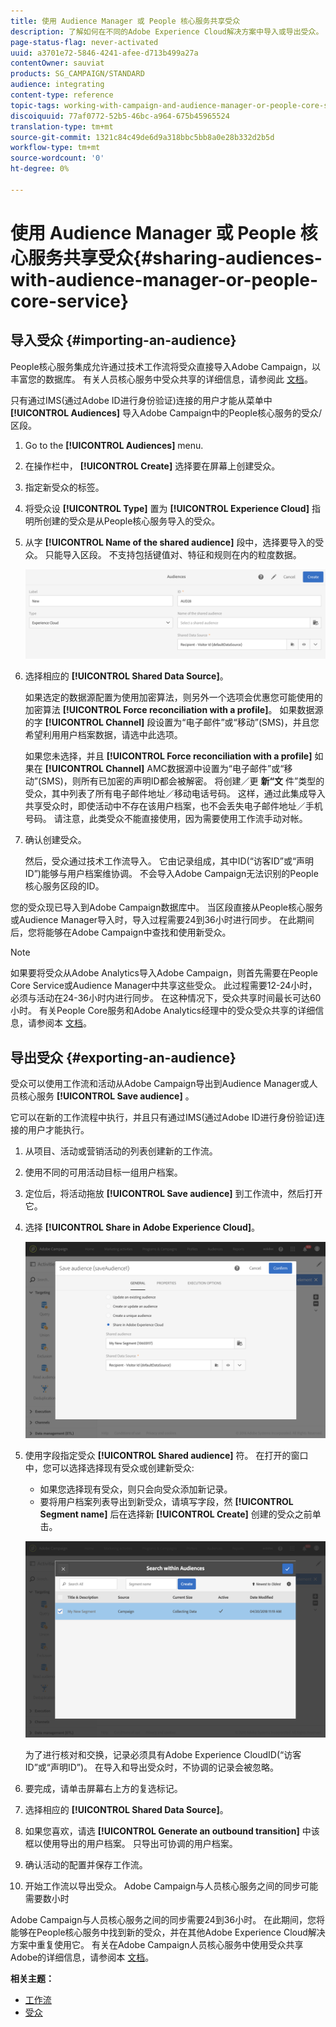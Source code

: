 ```yaml
---
title: 使用 Audience Manager 或 People 核心服务共享受众
description: 了解如何在不同的Adobe Experience Cloud解决方案中导入或导出受众。
page-status-flag: never-activated
uuid: a3701e72-5846-4241-afee-d713b499a27a
contentOwner: sauviat
products: SG_CAMPAIGN/STANDARD
audience: integrating
content-type: reference
topic-tags: working-with-campaign-and-audience-manager-or-people-core-service
discoiquuid: 77af0772-52b5-46bc-a964-675b45965524
translation-type: tm+mt
source-git-commit: 1321c84c49de6d9a318bbc5bb8a0e28b332d2b5d
workflow-type: tm+mt
source-wordcount: '0'
ht-degree: 0%

---
```



# 使用 Audience Manager 或 People 核心服务共享受众{#sharing-audiences-with-audience-manager-or-people-core-service}

## 导入受众 {#importing-an-audience}

People核心服务集成允许通过技术工作流将受众直接导入Adobe Campaign，以丰富您的数据库。 有关人员核心服务中受众共享的详细信息，请参阅此 [文档](https://docs.adobe.com/content/help/en/analytics/components/segmentation/segmentation-workflow/seg-publish.html)。

只有通过IMS(通过Adobe ID进行身份验证)连接的用户才能从菜单中 **[!UICONTROL Audiences]** 导入Adobe Campaign中的People核心服务的受众/区段。

1. Go to the **[!UICONTROL Audiences]** menu.
1. 在操作栏中， **[!UICONTROL Create]** 选择要在屏幕上创建受众。
1. 指定新受众的标签。
1. 将受众设 **[!UICONTROL Type]** 置为 **[!UICONTROL Experience Cloud]** 指明所创建的受众是从People核心服务导入的受众。
1. 从字 **[!UICONTROL Name of the shared audience]** 段中，选择要导入的受众。 只能导入区段。 不支持包括键值对、特征和规则在内的粒度数据。

   ![](assets/aam_import_audience.png)

1. 选择相应的 **[!UICONTROL Shared Data Source]**。

   如果选定的数据源配置为使用加密算法，则另外一个选项会优惠您可能使用的加密算法 **[!UICONTROL Force reconciliation with a profile]**。 如果数据源的字 **[!UICONTROL Channel]** 段设置为“电子邮件”或“移动”(SMS)，并且您希望利用用户档案数据，请选中此选项。

   如果您未选择，并且 **[!UICONTROL Force reconciliation with a profile]** 如果在 **[!UICONTROL Channel]** AMC数据源中设置为“电子邮件”或“移动”(SMS)，则所有已加密的声明ID都会被解密。 将创建／更 **新“文** 件”类型的受众，其中列表了所有电子邮件地址／移动电话号码。 这样，通过此集成导入共享受众时，即使活动中不存在该用户档案，也不会丢失电子邮件地址／手机号码。 请注意，此类受众不能直接使用，因为需要使用工作流手动对帐。

1. 确认创建受众。

   然后，受众通过技术工作流导入。 它由记录组成，其中ID(“访客ID”或“声明ID”)能够与用户档案维协调。 不会导入Adobe Campaign无法识别的People核心服务区段的ID。

您的受众现已导入到Adobe Campaign数据库中。 当区段直接从People核心服务或Audience Manager导入时，导入过程需要24到36小时进行同步。 在此期间后，您将能够在Adobe Campaign中查找和使用新受众。

>[!NOTE]
>
>如果要将受众从Adobe Analytics导入Adobe Campaign，则首先需要在People Core Service或Audience Manager中共享这些受众。 此过程需要12-24小时，必须与活动在24-36小时内进行同步。 在这种情况下，受众共享时间最长可达60小时。 有关People Core服务和Adobe Analytics经理中的受众受众共享的详细信息，请参阅本 [文档](https://docs.adobe.com/content/help/en/analytics/components/segmentation/segmentation-workflow/seg-publish.html)。

## 导出受众 {#exporting-an-audience}

受众可以使用工作流和活动从Adobe Campaign导出到Audience Manager或人员核心服务 **[!UICONTROL Save audience]** 。

它可以在新的工作流程中执行，并且只有通过IMS(通过Adobe ID进行身份验证)连接的用户才能执行。

1. 从项目、活动或营销活动的列表创建新的工作流。
1. 使用不同的可用活动目标一组用户档案。
1. 定位后，将活动拖放 **[!UICONTROL Save audience]** 到工作流中，然后打开它。
1. 选择 **[!UICONTROL Share in Adobe Experience Cloud]**。

   ![](assets/aam_save_audience_activity.png)

1. 使用字段指定受众 **[!UICONTROL Shared audience]** 符。 在打开的窗口中，您可以选择选择现有受众或创建新受众:

   * 如果您选择现有受众，则只会向受众添加新记录。
   * 要将用户档案列表导出到新受众，请填写字段，然 **[!UICONTROL Segment name]** 后在选择新 **[!UICONTROL Create]** 创建的受众之前单击。

   ![](assets/aam_save_audience_segment_picker.png)

   为了进行核对和交换，记录必须具有Adobe Experience CloudID(“访客ID”或“声明ID”)。 在导入和导出受众时，不协调的记录会被忽略。

1. 要完成，请单击屏幕右上方的复选标记。
1. 选择相应的 **[!UICONTROL Shared Data Source]**。
1. 如果您喜欢，请选 **[!UICONTROL Generate an outbound transition]** 中该框以使用导出的用户档案。 只导出可协调的用户档案。
1. 确认活动的配置并保存工作流。
1. 开始工作流以导出受众。 Adobe Campaign与人员核心服务之间的同步可能需要数小时

Adobe Campaign与人员核心服务之间的同步需要24到36小时。 在此期间，您将能够在People核心服务中找到新的受众，并在其他Adobe Experience Cloud解决方案中重复使用它。 有关在Adobe Campaign人员核心服务中使用受众共享Adobe的详细信息，请参阅本 [文档](https://docs.adobe.com/content/help/en/core-services/interface/audiences/t-audience-create.html)。

**相关主题：**

* [工作流](../../automating/using/get-started-workflows.md)
* [受众](../../audiences/using/about-audiences.md)

